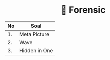 <div align="center">

#  💽 Forensic

| No | Soal                                 |
| -- | ------------------------------------ |
| 1. | Meta Picture                         |
| 2. | Wave                                 |
| 3. | Hidden in One                        |

</div>